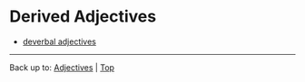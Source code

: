 # Derived Adjectives

- [deverbal adjectives](deverbalAdjectives.md)

----

Back up to: [Adjectives](index.md) | [Top](../index.md)
